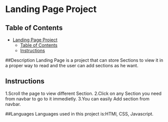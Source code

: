 # Landing Page Project

## Table of Contents

- [Landing Page Project](#landing-page-project)
  - [Table of Contents](#table-of-contents)
  - [Instructions](#instructions)

##Description
Landing Page is a project that can store Sections to view it in a proper way to read
and the user can add sections as he want.

## Instructions

1.Scroll the page to view different Section.
2.Click on any Section you need from navbar to go to it immedietly.
3.You can easily Add section from navbar.

##Languages
Languages used in this project is:HTMl, CSS, Javascript.
